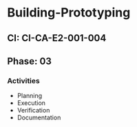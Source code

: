 # Building-Prototyping

## CI: CI-CA-E2-001-004
## Phase: 03

### Activities
- Planning
- Execution
- Verification
- Documentation
